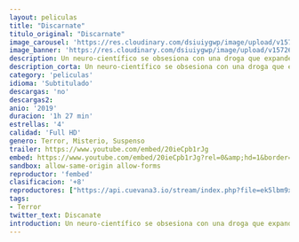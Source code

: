 ```yaml
---
layout: peliculas
title: "Discarnate"
titulo_original: "Discarnate"
image_carousel: 'https://res.cloudinary.com/dsiuiygwp/image/upload/v1572658295/descarnate-min_qe52lv.jpg'
image_banner: 'https://res.cloudinary.com/dsiuiygwp/image/upload/v1572658304/maxresdefault_7_-min_rvx41e.jpg'
description: Un neuro-científico se obsesiona con una droga que expande la mente humana de forma increíble, pero su investigación lo lleva a desatar una fuerza sobrenatural que pone en peligro a su equipo de trabajo.
description_corta: Un neuro-científico se obsesiona con una droga que expande la mente humana de forma increíble, pero su investigación lo lleva a desatar una fuerza sobrenatural que pone en peligro a su equipo de trabajo.
category: 'peliculas'
idioma: 'Subtitulado'
descargas: 'no'
descargas2:
anio: '2019'
duracion: '1h 27 min'
estrellas: '4'
calidad: 'Full HD'
genero: Terror, Misterio, Suspenso
trailer: https://www.youtube.com/embed/20ieCpb1rJg
embed: https://www.youtube.com/embed/20ieCpb1rJg?rel=0&amp;hd=1&border=0&wmode=opaque&enablejsapi=1&modestbranding=1&controls=1&showinfo=1
sandbox: allow-same-origin allow-forms
reproductor: 'fembed'
clasificacion: '+8'
reproductores: ["https://api.cuevana3.io/stream/index.php?file=ek5lbm9xYWNrS0xYMTZLa2xNbkdvY3ZTb3BtZng4TGp6ZFpobGFMUGtOVFYySmlocU5XTzJkRE1tcHFuajVPb2w1eGphMkhEMGVQWDA2S21ZY1hRNEpQWHAyWnBtcGFzbUpPU2hZaWtzZEtzcDJHZm81WT0","https://gdriveplayer.co/embed2.php?link=BY6X1hkkU0WkiO98tL5GZwfsyFRm9XBLGR4WrKVsAYhEu5PdZspWQH5s8QsgOLB1x%252BOCVbEKSH2j545JSzSzHOICFRzRAW%252FBe%252FjMLhNmhMVQroUkE3eU5bsgUF3EU0Ao5wSb8RBvvyaK711yGk0k%252B%252BOkD%252F8zNTwXa7j715fM95VATFpi7mxDCT%252FOZo4MrD%252FCR%252FjRoO7s1TjWPgqlJhbEg6","https://upstream.to/embed-dfqs6igveybs.html"]
tags:
- Terror
twitter_text: Discanate
introduction: Un neuro-científico se obsesiona con una droga que expande la mente humana de forma increíble, pero su investigación lo lleva a desatar una fuerza sobrenatural que pone en peligro a su equipo de trabajo.
---
```













